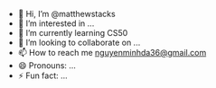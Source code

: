 - 👋 Hi, I’m @matthewstacks
- 👀 I’m interested in ...
- 🌱 I’m currently learning CS50
- 💞️ I’m looking to collaborate on ...
- 📫 How to reach me nguyenminhda36@gmail.com
- 😄 Pronouns: ...
- ⚡ Fun fact: ...

<!---
matthewstacks/matthewstacks is a ✨ special ✨ repository because its `README.md` (this file) appears on your GitHub profile.
You can click the Preview link to take a look at your changes.
--->
